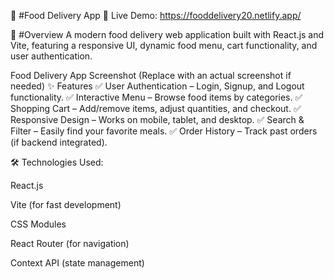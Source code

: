 🍔 #Food Delivery App
🔗 Live Demo: https://fooddelivery20.netlify.app/

📌 #Overview
A modern food delivery web application built with React.js and Vite, featuring a responsive UI, dynamic food menu, cart functionality, and user authentication.

Food Delivery App Screenshot (Replace with an actual screenshot if needed)
✨ Features
✅ User Authentication – Login, Signup, and Logout functionality.
✅ Interactive Menu – Browse food items by categories.
✅ Shopping Cart – Add/remove items, adjust quantities, and checkout.
✅ Responsive Design – Works on mobile, tablet, and desktop.
✅ Search & Filter – Easily find your favorite meals.
✅ Order History – Track past orders (if backend integrated).

🛠️ Technologies Used:

React.js

Vite (for fast development)

CSS Modules

React Router (for navigation)

Context API (state management)
